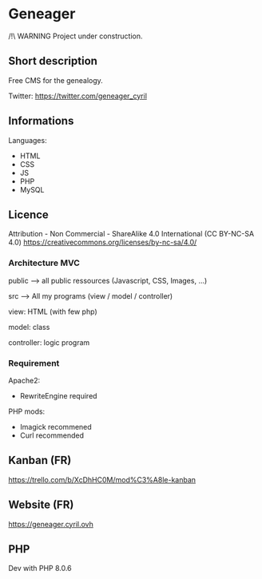 # Geneager

/!\ WARNING
Project under construction.

## Short description
Free CMS for the genealogy.

Twitter: https://twitter.com/geneager_cyril

## Informations
Languages:

- HTML
- CSS
- JS
- PHP
- MySQL

## Licence
Attribution - Non Commercial - ShareAlike 4.0 International (CC BY-NC-SA 4.0)
https://creativecommons.org/licenses/by-nc-sa/4.0/

### Architecture MVC
public --> all public ressources (Javascript, CSS, Images, ...)

src --> All my programs (view / model / controller)

view: HTML (with few php)

model: class

controller: logic program

### Requirement
Apache2:
- RewriteEngine required

PHP mods: 
- Imagick recommened
- Curl recommended

## Kanban (FR)
https://trello.com/b/XcDhHC0M/mod%C3%A8le-kanban

## Website (FR)
https://geneager.cyril.ovh

## PHP
Dev with PHP 8.0.6